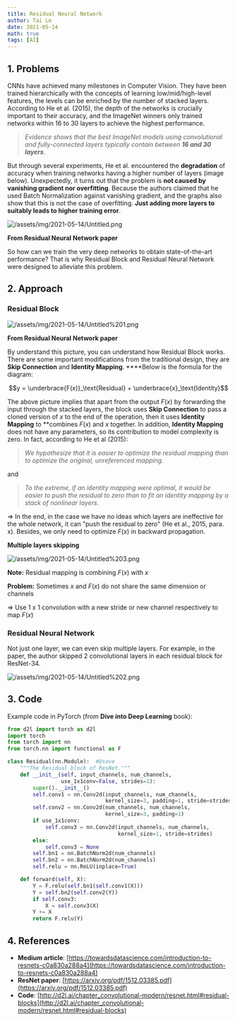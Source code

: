 ```yaml
---
title: Residual Neural Network
author: Tai Le
date: 2021-05-14
math: true
tags: [AI]
---
```


## 1. Problems

CNNs have achieved many milestones in Computer Vision. They have been trained hierarchically with the concepts of learning low/mid/high-level features, the levels can be enriched by the number of stacked layers. According to He et al. (2015), the depth of the networks is crucially important to their accuracy, and the ImageNet winners only trained networks within 16 to 30 layers to achieve the highest performance.

> *Evidence shows that the best ImageNet models using convolutional and fully-connected layers typically contain between **16 and 30 layers**.*

But through several experiments, He et al. encountered the **degradation** of accuracy when training networks having a higher number of layers (image below). Unexpectedly, it turns out that the problem is **not caused by vanishing gradient nor overfitting**. Because the authors claimed that he used Batch Normalization against vanishing gradient, and the graphs also show that this is not the case of overfitting. **Just adding more layers to suitably leads to higher training error**.

![/assets/img/2021-05-14/Untitled.png](/assets/img/2021-05-14/Untitled.png)

**From Residual Neural Network paper**

So how can we train the very deep networks to obtain state-of-the-art performance? That is why Residual Block and Residual Neural Network were designed to alleviate this problem.

## 2. Approach

### **Residual Block**

![/assets/img/2021-05-14/Untitled%201.png](/assets/img/2021-05-14/Untitled%201.png)

**From Residual Neural Network paper**

By understand this picture, you can understand how Residual Block works. There are some important modifications from the traditional design, they are **Skip Connection** and **Identity Mapping**. ****Below is the formula for the diagram:

$$y = \underbrace{F(x)}_\text{Residual} + \underbrace{x}_\text{Identity}$$

The above picture implies that apart from the output $F(x)$ by forwarding the input through the stacked layers, the block uses **Skip Connection** to pass a cloned version of $x$ to the end of the operation, then it uses **Identity Mapping** to **combines $F(x)$ and $x$ together. In addition, **Identity Mapping** does not have any parameters, so its contribution to model complexity is zero. In fact, according to He et al (2015):

> *We hypothesize that it is easier to optimize the residual mapping than to optimize the original, unreferenced mapping.*

and

> *To the extreme, if an identity mapping were optimal, it would be easier to push the residual to zero than to fit an identity mapping by a stack of nonlinear layers.*

⇒ In the end, in the case we have no ideas which layers are ineffective for the whole network, it can "push the residual to zero" (He et al., 2015, para. x). Besides, we only need to optimize $F(x)$ in backward propagation.

**Multiple layers skipping**

![/assets/img/2021-05-14/Untitled%203.png](/assets/img/2021-05-14/Untitled%203.png)

**Note:** Residual mapping is combining $F(x)$ with $x$

**Problem:** Sometimes $x$ and $F(x)$ do not share the same dimension or channels

⇒ Use 1 x 1 convolution with a new stride or new channel respectively to map $F(x)$

### **Residual Neural Network**

Not just one layer, we can even skip multiple layers. For example, in the paper, the author skipped 2 convolutional layers in each residual block for ResNet-34.

![/assets/img/2021-05-14/Untitled%202.png](/assets/img/2021-05-14/Untitled%202.png)


## 3. Code

Example code in PyTorch (from **Dive into Deep Learning** book):

```python
from d2l import torch as d2l
import torch
from torch import nn
from torch.nn import functional as F

class Residual(nn.Module):  #@save
    """The Residual block of ResNet."""
    def __init__(self, input_channels, num_channels,
                 use_1x1conv=False, strides=1):
        super().__init__()
        self.conv1 = nn.Conv2d(input_channels, num_channels,
                               kernel_size=3, padding=1, stride=strides)
        self.conv2 = nn.Conv2d(num_channels, num_channels,
                               kernel_size=3, padding=1)
        if use_1x1conv:
            self.conv3 = nn.Conv2d(input_channels, num_channels,
                                   kernel_size=1, stride=strides)
        else:
            self.conv3 = None
        self.bn1 = nn.BatchNorm2d(num_channels)
        self.bn2 = nn.BatchNorm2d(num_channels)
        self.relu = nn.ReLU(inplace=True)

    def forward(self, X):
        Y = F.relu(self.bn1(self.conv1(X)))
        Y = self.bn2(self.conv2(Y))
        if self.conv3:
            X = self.conv3(X)
        Y += X
        return F.relu(Y)
```

## 4. References

- **Medium article**: [https://towardsdatascience.com/introduction-to-resnets-c0a830a288a4](https://towardsdatascience.com/introduction-to-resnets-c0a830a288a4)
- **ResNet paper**: [https://arxiv.org/pdf/1512.03385.pdf](https://arxiv.org/pdf/1512.03385.pdf)
- **Code**: [http://d2l.ai/chapter_convolutional-modern/resnet.html#residual-blocks](http://d2l.ai/chapter_convolutional-modern/resnet.html#residual-blocks)